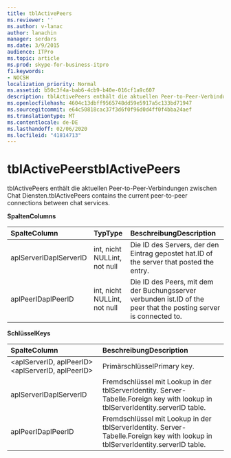 ```yaml
---
title: tblActivePeers
ms.reviewer: ''
ms.author: v-lanac
author: lanachin
manager: serdars
ms.date: 3/9/2015
audience: ITPro
ms.topic: article
ms.prod: skype-for-business-itpro
f1.keywords:
- NOCSH
localization_priority: Normal
ms.assetid: b50c3f4a-bab6-4cb9-b40e-016cf1a9c607
description: tblActivePeers enthält die aktuellen Peer-to-Peer-Verbindungen zwischen Chat Diensten.
ms.openlocfilehash: 4604c13dbff9565748dd59e5917a5c133bd71947
ms.sourcegitcommit: e64c50818cac37f3d6f0f96d0d4ff0f4bba24aef
ms.translationtype: MT
ms.contentlocale: de-DE
ms.lasthandoff: 02/06/2020
ms.locfileid: "41814713"
---
```

# <a name="tblactivepeers"></a><span data-ttu-id="340a7-103">tblActivePeers</span><span class="sxs-lookup"><span data-stu-id="340a7-103">tblActivePeers</span></span>
 
<span data-ttu-id="340a7-104">tblActivePeers enthält die aktuellen Peer-to-Peer-Verbindungen zwischen Chat Diensten.</span><span class="sxs-lookup"><span data-stu-id="340a7-104">tblActivePeers contains the current peer-to-peer connections between chat services.</span></span>
  
<span data-ttu-id="340a7-105">**Spalten**</span><span class="sxs-lookup"><span data-stu-id="340a7-105">**Columns**</span></span>

|<span data-ttu-id="340a7-106">**Spalte**</span><span class="sxs-lookup"><span data-stu-id="340a7-106">**Column**</span></span>|<span data-ttu-id="340a7-107">**Typ**</span><span class="sxs-lookup"><span data-stu-id="340a7-107">**Type**</span></span>|<span data-ttu-id="340a7-108">**Beschreibung**</span><span class="sxs-lookup"><span data-stu-id="340a7-108">**Description**</span></span>|
|:-----|:-----|:-----|
|<span data-ttu-id="340a7-109">aplServerID</span><span class="sxs-lookup"><span data-stu-id="340a7-109">aplServerID</span></span>  <br/> |<span data-ttu-id="340a7-110">int, nicht NULL</span><span class="sxs-lookup"><span data-stu-id="340a7-110">int, not null</span></span>  <br/> |<span data-ttu-id="340a7-111">Die ID des Servers, der den Eintrag gepostet hat.</span><span class="sxs-lookup"><span data-stu-id="340a7-111">ID of the server that posted the entry.</span></span>  <br/> |
|<span data-ttu-id="340a7-112">aplPeerID</span><span class="sxs-lookup"><span data-stu-id="340a7-112">aplPeerID</span></span>  <br/> |<span data-ttu-id="340a7-113">int, nicht NULL</span><span class="sxs-lookup"><span data-stu-id="340a7-113">int, not null</span></span>  <br/> |<span data-ttu-id="340a7-114">Die ID des Peers, mit dem der Buchungsserver verbunden ist.</span><span class="sxs-lookup"><span data-stu-id="340a7-114">ID of the peer that the posting server is connected to.</span></span>  <br/> |
   
<span data-ttu-id="340a7-115">**Schlüssel**</span><span class="sxs-lookup"><span data-stu-id="340a7-115">**Keys**</span></span>

|<span data-ttu-id="340a7-116">**Spalte**</span><span class="sxs-lookup"><span data-stu-id="340a7-116">**Column**</span></span>|<span data-ttu-id="340a7-117">**Beschreibung**</span><span class="sxs-lookup"><span data-stu-id="340a7-117">**Description**</span></span>|
|:-----|:-----|
|<span data-ttu-id="340a7-118">\<aplServerID, aplPeerID\></span><span class="sxs-lookup"><span data-stu-id="340a7-118">\<aplServerID, aplPeerID\></span></span>  <br/> |<span data-ttu-id="340a7-119">Primärschlüssel</span><span class="sxs-lookup"><span data-stu-id="340a7-119">Primary key.</span></span>  <br/> |
|<span data-ttu-id="340a7-120">aplServerID</span><span class="sxs-lookup"><span data-stu-id="340a7-120">aplServerID</span></span>  <br/> |<span data-ttu-id="340a7-121">Fremdschlüssel mit Lookup in der tblServerIdentity. Server-Tabelle.</span><span class="sxs-lookup"><span data-stu-id="340a7-121">Foreign key with lookup in tblServerIdentity.serverID table.</span></span>  <br/> |
|<span data-ttu-id="340a7-122">aplPeerID</span><span class="sxs-lookup"><span data-stu-id="340a7-122">aplPeerID</span></span>  <br/> |<span data-ttu-id="340a7-123">Fremdschlüssel mit Lookup in der tblServerIdentity. Server-Tabelle.</span><span class="sxs-lookup"><span data-stu-id="340a7-123">Foreign key with lookup in tblServerIdentity.serverID table.</span></span>  <br/> |
   

